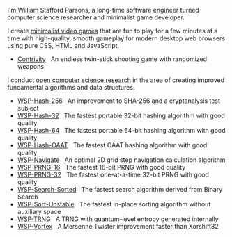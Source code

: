 I'm William Stafford Parsons, a long-time software engineer turned computer science researcher and minimalist game developer.

I create [minimalist video games](https://williamstaffordparsons.github.io/#games) that are fun to play for a few minutes at a time with high-quality, smooth gameplay for modern desktop web browsers using pure CSS, HTML and JavaScript.

- [Contrivity](https://github.com/williamstaffordparsons/contrivity) &nbsp; An endless twin-stick shooting game with randomized weapons

I conduct [open computer science research](https://williamstaffordparsons.github.io/#research) in the area of creating improved fundamental algorithms and data structures.

- [WSP-Hash-256](https://github.com/williamstaffordparsons/wsp-hash-256) &nbsp; An improvement to SHA-256 and a cryptanalysis test subject
- [WSP-Hash-32](https://github.com/williamstaffordparsons/wsp-hash-32) &nbsp; The fastest portable 32-bit hashing algorithm with good quality 
- [WSP-Hash-64](https://github.com/williamstaffordparsons/wsp-hash-64) &nbsp; The fastest portable 64-bit hashing algorithm with good quality
- [WSP-Hash-OAAT](https://github.com/williamstaffordparsons/wsp-hash-oaat) &nbsp; The fastest OAAT hashing algorithm with good quality
- [WSP-Navigate](https://github.com/williamstaffordparsons/wsp-navigate) &nbsp; An optimal 2D grid step navigation calculation algorithm
- [WSP-PRNG-16](https://github.com/williamstaffordparsons/wsp-prng-16) &nbsp; The fastest 16-bit PRNG with good quality
- [WSP-PRNG-32](https://github.com/williamstaffordparsons/wsp-prng-32) &nbsp; The fastest one-at-a-time 32-bit PRNG with good quality
- [WSP-Search-Sorted](https://github.com/williamstaffordparsons/wsp-search-sorted) &nbsp; The fastest search algorithm derived from Binary Search
- [WSP-Sort-Unstable](https://github.com/williamstaffordparsons/wsp-sort-unstable) &nbsp; The fastest in-place sorting algorithm without auxiliary space
- [WSP-TRNG](https://github.com/williamstaffordparsons/wsp-trng) &nbsp; A TRNG with quantum-level entropy generated internally
- [WSP-Vortex](https://github.com/williamstaffordparsons/wsp-vortex) &nbsp; A Mersenne Twister improvement faster than Xorshift32

